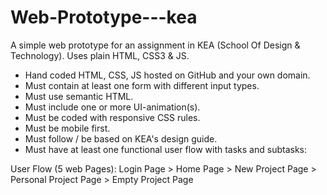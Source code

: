 # Web-Prototype---kea
A simple web prototype for an assignment in KEA (School Of Design & Technology).  Uses plain HTML, CSS3 &amp; JS.  

- Hand coded HTML, CSS, JS hosted on GitHub and your own domain.
- Must contain at least one form with different input types.
- Must use semantic HTML.
- Must include one or more UI-animation(s).
- Must be coded with responsive CSS rules.
- Must be mobile first.
- Must follow / be based on KEA's design guide.
- Must have at least one functional user flow with tasks and subtasks:

User Flow (5 web Pages): Login Page > Home Page > New Project Page > Personal Project Page > Empty Project Page
